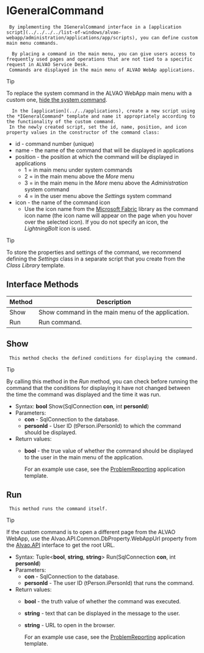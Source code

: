 # IGeneralCommand
     By implementing the IGeneralCommand interface in a [application script](../../../../list-of-windows/alvao-webapp/administration/applications/app/scripts), you can define custom main menu commands.       
       
      By placing a command in the main menu, you can give users access to frequently used pages and operations that are not tied to a specific request in ALVAO Service Desk.       
     Commands are displayed in the main menu of ALVAO WebAp applications.     

> [!TIP]
> To replace the system command in the ALVAO WebApp main menu with a custom one, [hide the system command](../../../../alvao-service-desk/implementation/customization/links).

      In the [application](../../applications), create a new script using the *IGeneralCommand* template and name it appropriately according to the functionality of the custom command.       
     In the newly created script, set the id, name, position, and icon property values in the constructor of the command class:     
- id - command number (unique)
- name - the name of the command that will be displayed in applications
- position - the position at which the command will be displayed in applications
    - 1 = in main menu under system commands
    - 2 = in the main menu above the *More* menu
    - 3 = in the main menu in the *More* menu above the *Administration* system command
    - 4 = in the user menu above the *Settings* system command
- icon - the name of the command icon
    - Use the icon name from the [Microsoft Fabric](https://developer.microsoft.com/en-us/fabric#/styles/web/icons) library as the command icon name (the icon name will appear on the page when you hover over the selected icon). If you do not specify an icon, the *LightningBolt* icon is used.

> [!TIP]
> To store the properties and settings of the command, we recommend defining the *Settings* class in a separate script that you create from the *Class Library* template.

## Interface Methods

| Method | Description |
| --- | --- |
| Show | Show command in the main menu of the application. |
| Run | Run command. |

## Show
     This method checks the defined conditions for displaying the command.     

> [!TIP]
> By calling this method in the *Run* method, you can check before running the command that the conditions for displaying it have not changed between the time the command was displayed and the time it was run.

- Syntax: **bool** Show(SqlConnection **con**, int **personId**)
- Parameters:
    - **con** - SqlConnection to the database.
    - **personId** - User ID (tPerson.iPersonId) to which the command should be displayed.
- Return values:
    - **bool** - the true value of whether the command should be displayed to the user in the main menu of the application.

      For an example use case, see the [ProblemReporting](../../../../modules/alvao-am-custom-apps/applications/templates) application template.      
## Run
     This method runs the command itself.     

> [!TIP]
> If the custom command is to open a different page from the ALVAO WebApp, use the Alvao.API.Common.DbProperty.WebAppUrl property from the [Alvao.API](../../../../alvao-asset-management/implementation/customization/alvao-api) interface to get the root URL.

- Syntax: Tuple&lt;**bool**, **string**, **string**&gt; Run(SqlConnection **con**, int **personId**)
- Parameters:
    - **con** - SqlConnection to the database.
    - **personId** - The user ID (tPerson.iPersonId) that runs the command.
- Return values:
    - **bool** - the truth value of whether the command was executed.
    - **string** - text that can be displayed in the message to the user.
    - **string** - URL to open in the browser.

      For an example use case, see the [ProblemReporting](../../../../modules/alvao-am-custom-apps/applications/templates) application template.
